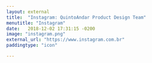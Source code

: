 ```yaml
---
layout: external
title:  "Instagram: QuintoAndar Product Design Team"
menutitle: "Instagram"
date:   2018-12-02 17:31:15 -0200
image: "instagram.png"
external_url: "https://www.instagram.com.br"
paddingtype: "icon"

---
```

